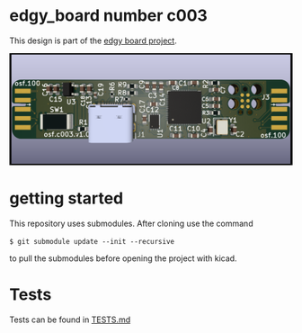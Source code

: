 # edgy_board number c003
This design is part of the [edgy board project](https://github.com/skunkforce/edgy_boards).

![](/board/board.png)

# getting started
This repository uses submodules. After cloning use the command 

```$ git submodule update --init --recursive```

to pull the submodules before opening the project with kicad. 

# Tests
Tests can be found in [TESTS.md](TESTS.md)

